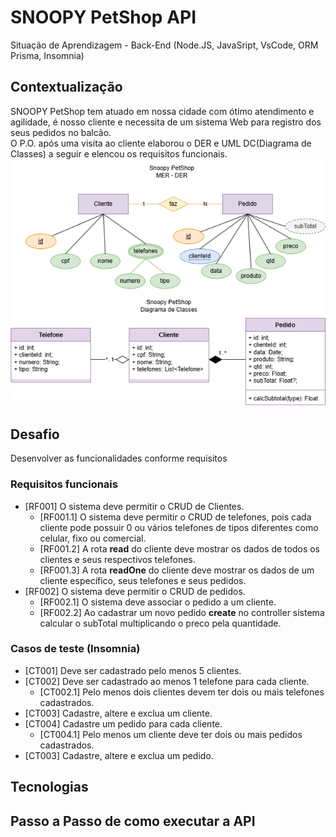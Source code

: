 # SNOOPY PetShop API
Situação de Aprendizagem - Back-End (Node.JS, JavaSript, VsCode, ORM Prisma, Insomnia)
## Contextualização
SNOOPY PetShop tem atuado em nossa cidade com ótimo atendimento e agilidade, é nosso cliente e necessita de um sistema Web para registro dos seus pedidos no balcão.<br>O P.O. após uma visita ao cliente elaborou o DER e UML DC(Diagrama de Classes) a seguir e elencou os requisitos funcionais.<br>
![DER e DC](./docs/snoopy-der-dc.png)
## Desafio
Desenvolver as funcionalidades conforme requisitos

### Requisitos funcionais
- [RF001] O sistema deve permitir o CRUD de Clientes.
    - [RF001.1] O sistema deve permitir o CRUD de telefones, pois cada cliente pode possuir 0 ou vários telefones de tipos diferentes como celular, fixo ou comercial.
    - [RF001.2] A rota **read** do cliente deve mostrar os dados de todos os clientes e seus respectivos telefones.
    - [RF001.3] A rota **readOne** do cliente deve mostrar os dados de um cliente específico, seus telefones e seus pedidos.
- [RF002] O sistema deve permitir o CRUD de pedidos.
    - [RF002.1] O sistema deve associar o pedido a um cliente.
    - [RF002.2] Ao cadastrar um novo pedido **create** no controller sistema calcular o subTotal multiplicando o preco pela quantidade.

### Casos de teste (Insomnia)
- [CT001] Deve ser cadastrado pelo menos 5 clientes.
- [CT002] Deve ser cadastrado ao menos 1 telefone para cada cliente.
    - [CT002.1] Pelo menos dois clientes devem ter dois ou mais telefones cadastrados.
- [CT003] Cadastre, altere e exclua um cliente.
- [CT004] Cadastre um pedido para cada cliente.
    - [CT004.1] Pelo menos um cliente deve ter dois ou mais pedidos cadastrados.
- [CT003] Cadastre, altere e exclua um pedido.

## Tecnologias

## Passo a Passo de como executar a API
